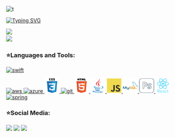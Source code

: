 ![t](https://github.com/RillaryDev/RillaryDev/assets/94876655/839115f9-e728-47a5-b6cd-b3c1823112aa)

[![Typing SVG](https://readme-typing-svg.herokuapp.com?font=Fira+Code&weight=700&pause=1000&color=783CD7&background=D99BFF&center=true&vCenter=true&width=910&height=52&lines=Hi!+I%C2%B4m+Rillary)](https://git.io/typing-svg)

![](https://github-readme-streak-stats.herokuapp.com/?user=RillaryDev&theme=midnight-purple&hide_border=false)<br/>
![](https://github-readme-stats.vercel.app/api/top-langs/?username=RillaryDev&theme=midnight-purple&hide_border=false&include_all_commits=true&count_private=false&layout=compact)


  <div>
    
   <h3 align="left">⭐Languages and Tools:</h3>
<p align="left"><a href="https://www.vectorlogo.zone/logos/swift/swift-icon.svg"><img src="https://www.vectorlogo.zone/logos/swift/swift-icon.svg"
 alt="swift" width="40" height="40"/> </a>
<p align="left"><a href="https://imgur.com/joYhEfS"><img src="https://i.imgur.com/joYhEfS.png" title="source: imgur.com"
 alt="aws" width="40" height="40"/> </a> <a href="https://azure.microsoft.com/en-in/" target="_blank" rel="noreferrer"> <img src="https://www.vectorlogo.zone/logos/microsoft_azure/microsoft_azure-icon.svg" alt="azure" width="40" height="40"/> </a> <a href="https://www.w3schools.com/css/" target="_blank" rel="noreferrer"> <img src="https://raw.githubusercontent.com/devicons/devicon/master/icons/css3/css3-original-wordmark.svg" alt="css3" width="40" height="40"/> </a> <a href="https://git-scm.com/" target="_blank" rel="noreferrer"> <img src="https://www.vectorlogo.zone/logos/git-scm/git-scm-icon.svg" alt="git" width="40" height="40"/> </a> <a href="https://www.w3.org/html/" target="_blank" rel="noreferrer"> <img src="https://raw.githubusercontent.com/devicons/devicon/master/icons/html5/html5-original-wordmark.svg" alt="html5" width="40" height="40"/> </a> <a href="https://www.java.com" target="_blank" rel="noreferrer"> <img src="https://raw.githubusercontent.com/devicons/devicon/master/icons/java/java-original.svg" alt="java" width="40" height="40"/> </a> <a href="https://developer.mozilla.org/en-US/docs/Web/JavaScript" target="_blank" rel="noreferrer"> <img src="https://raw.githubusercontent.com/devicons/devicon/master/icons/javascript/javascript-original.svg" alt="javascript" width="40" height="40"/> </a> <a href="https://www.mysql.com/" target="_blank" rel="noreferrer"> <img src="https://raw.githubusercontent.com/devicons/devicon/master/icons/mysql/mysql-original-wordmark.svg" alt="mysql" width="40" height="40"/> </a> <a href="https://www.photoshop.com/en" target="_blank" rel="noreferrer"> <img src="https://raw.githubusercontent.com/devicons/devicon/master/icons/photoshop/photoshop-line.svg" alt="photoshop" width="40" height="40"/> </a> <a href="https://reactjs.org/" target="_blank" rel="noreferrer"> <img src="https://raw.githubusercontent.com/devicons/devicon/master/icons/react/react-original-wordmark.svg" alt="react" width="40" height="40"/> </a> <a href="https://spring.io/" target="_blank" rel="noreferrer"> <img src="https://www.vectorlogo.zone/logos/springio/springio-icon.svg" alt="spring" width="40" height="40"/> </a>
</p>



  </div>

<div display="inline">
 <h3 align="left">⭐Social Media:</h3>
<p>
 <a href="https://discord.com/channels/@me" target="_blank"><img src="https://img.shields.io/badge/Discord-7289DA?style=for-the-badge&logo=discord&logoColor=white" target="_blank"></a>
  <a href = "mailto:rillarydev@gmail.com"><img src="https://img.shields.io/badge/Gmail-D14836?style=for-the-badge&logo=gmail&logoColor=white" target="_blank"></a>
  <a href = "https://www.linkedin.com/in/rillarydev/"><img src="https://img.shields.io/badge/Linkedin-0066a1?style=for-the-badge&logo=gmail&logoColor=white" target="_blank"></a>
 </p>
</div>



